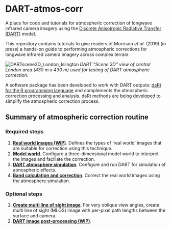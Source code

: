 
# DART-atmos-corr

A place for code and tutorials for atmospheric correction of longwave
infrared camera imagery using the [Discrete Anisotropic Radiative
Transfer (DART)](http://www.cesbio.ups-tlse.fr/us/dart.html) model.

This repository contains tutorials to give readers of Morrison *et al.*
(2019) (in press) a hands-on guide to performing atmospheric corrections
for longwave infrared camera imagery across complex terrain.

![DARTscene3D\_London\_Islington](readme/DARTscene3D_London_Islington.PNG)
*DART “Scene 3D” view of central London area (430 m x 430 m) used for
testing of DART atmospheric correction.*

A software package has been developed to work with DART outputs: [daRt
for the R programming language](https://github.com/willmorrison1/daRt)
and complements the atmospheric correction processing and analysis. daRt
methods are being developed to simplify the atmospheric correction
process.

## Summary of atmospheric correction routine

### Required steps

1.  [**Real world images (WIP)**](tutorials/Real-world-images). Defines
    the types of ‘real world’ images that are suitable for correction
    using this technique.
2.  [**Model world**](tutorials/Model-world). Configure a
    three-dimensional model world to interpret the images and faciliate
    the correction.
3.  [**DART atmosphere simulation**](tutorials/DART-simulation).
    Configure and run DART for simulation of atmospheric effects.
4.  [**Band calculation and correction**](tutorials/Band-calculation).
    Correct the real world images using the atmosphere simulation.

### Optional steps

1.  [**Create multi line of sight
    image**](tutorials/Multi-line-of-sight-images). For very oblique
    view angles, create multi line of sight (MLOS) image with per-pixel
    path lengths between the surface and camera.
2.  [**DART image post-processing
    (WIP)**](tutorials/DART-simulation-post-processing).
